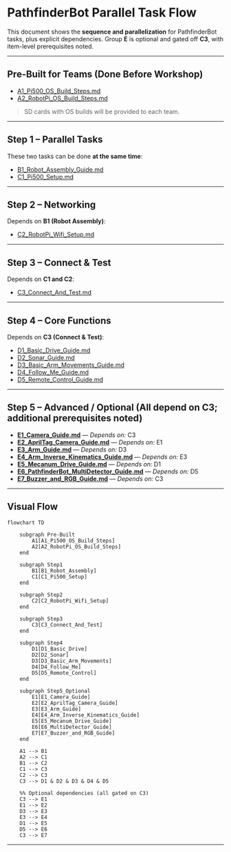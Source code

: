 # PathfinderBot Parallel Task Flow

This document shows the **sequence and parallelization** for PathfinderBot tasks, plus explicit dependencies. Group **E** is optional and gated off **C3**, with item-level prerequisites noted.

---

## Pre-Built for Teams (Done Before Workshop)
- [A1_Pi500_OS_Build_Steps.md](https://github.com/stemoutreach/PathfinderBot/blob/main/A1_Pi500_OS_Build_Steps.md)  
- [A2_RobotPi_OS_Build_Steps.md](https://github.com/stemoutreach/PathfinderBot/blob/main/A2_RobotPi_OS_Build_Steps.md)  

> SD cards with OS builds will be provided to each team.

---

## Step 1 – Parallel Tasks
These two tasks can be done **at the same time**:  
- [B1_Robot_Assembly_Guide.md](https://github.com/stemoutreach/PathfinderBot/blob/main/B1_Robot_Assembly_Guide.md)  
- [C1_Pi500_Setup.md](https://github.com/stemoutreach/PathfinderBot/blob/main/C1_Pi500_Setup.md)  

---

## Step 2 – Networking
Depends on **B1 (Robot Assembly)**:  
- [C2_RobotPi_Wifi_Setup.md](https://github.com/stemoutreach/PathfinderBot/blob/main/C2_RobotPi_Wifi_Setup.md)  

---

## Step 3 – Connect & Test
Depends on **C1 and C2**:  
- [C3_Connect_And_Test.md](https://github.com/stemoutreach/PathfinderBot/blob/main/C3_Connect_And_Test.md)  

---

## Step 4 – Core Functions
Depends on **C3 (Connect & Test)**:  
- [D1_Basic_Drive_Guide.md](https://github.com/stemoutreach/PathfinderBot/blob/main/D1_Basic_Drive_Guide.md)  
- [D2_Sonar_Guide.md](https://github.com/stemoutreach/PathfinderBot/blob/main/D2_Sonar_Guide.md)  
- [D3_Basic_Arm_Movements_Guide.md](https://github.com/stemoutreach/PathfinderBot/blob/main/D3_Basic_Arm_Movements_Guide.md)  
- [D4_Follow_Me_Guide.md](https://github.com/stemoutreach/PathfinderBot/blob/main/D4_Follow_Me_Guide.md)  
- [D5_Remote_Control_Guide.md](https://github.com/stemoutreach/PathfinderBot/blob/main/D5_Remote_Control_Guide.md)  

---

## Step 5 – Advanced / Optional (All depend on **C3**; additional prerequisites noted)
- **[E1_Camera_Guide.md](https://github.com/stemoutreach/PathfinderBot/blob/main/E1_Camera_Guide.md)** — *Depends on:* C3  
- **[E2_AprilTag_Camera_Guide.md](https://github.com/stemoutreach/PathfinderBot/blob/main/E2_AprilTag_Camera_Guide.md)** — *Depends on:* E1  
- **[E3_Arm_Guide.md](https://github.com/stemoutreach/PathfinderBot/blob/main/E3_Arm_Guide.md)** — *Depends on:* D3  
- **[E4_Arm_Inverse_Kinematics_Guide.md](https://github.com/stemoutreach/PathfinderBot/blob/main/E4_Arm_Inverse_Kinematics_Guide.md)** — *Depends on:* E3  
- **[E5_Mecanum_Drive_Guide.md](https://github.com/stemoutreach/PathfinderBot/blob/main/E5_Mecanum_Drive_Guide.md)** — *Depends on:* D1  
- **[E6_PathfinderBot_MultiDetector_Guide.md](https://github.com/stemoutreach/PathfinderBot/blob/main/E6_PathfinderBot_MultiDetector_Guide.md)** — *Depends on:* D5  
- **[E7_Buzzer_and_RGB_Guide.md](https://github.com/stemoutreach/PathfinderBot/blob/main/E7_Buzzer_and_RGB_Guide.md)** — *Depends on:* C3  

---

## Visual Flow

```mermaid
flowchart TD

    subgraph Pre-Built
        A1[A1_Pi500_OS_Build_Steps]
        A2[A2_RobotPi_OS_Build_Steps]
    end

    subgraph Step1
        B1[B1_Robot_Assembly]
        C1[C1_Pi500_Setup]
    end

    subgraph Step2
        C2[C2_RobotPi_Wifi_Setup]
    end

    subgraph Step3
        C3[C3_Connect_And_Test]
    end

    subgraph Step4
        D1[D1_Basic_Drive]
        D2[D2_Sonar]
        D3[D3_Basic_Arm_Movements]
        D4[D4_Follow_Me]
        D5[D5_Remote_Control]
    end

    subgraph Step5_Optional
        E1[E1_Camera_Guide]
        E2[E2_AprilTag_Camera_Guide]
        E3[E3_Arm_Guide]
        E4[E4_Arm_Inverse_Kinematics_Guide]
        E5[E5_Mecanum_Drive_Guide]
        E6[E6_MultiDetector_Guide]
        E7[E7_Buzzer_and_RGB_Guide]
    end

    A1 --> B1
    A2 --> C1
    B1 --> C2
    C1 --> C3
    C2 --> C3
    C3 --> D1 & D2 & D3 & D4 & D5

    %% Optional dependencies (all gated on C3)
    C3 --> E1
    E1 --> E2
    D3 --> E3
    E3 --> E4
    D1 --> E5
    D5 --> E6
    C3 --> E7
```

---

